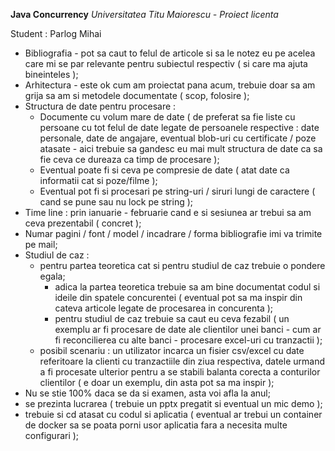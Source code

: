 **Java Concurrency**
_Universitatea Titu Maiorescu - Proiect licenta_

Student : Parlog Mihai

* Bibliografia - pot sa caut to felul de articole si sa le notez eu pe acelea care mi se par relevante pentru subiectul respectiv ( si care ma ajuta bineinteles );
* Arhitectura - este ok cum am proiectat pana acum, trebuie doar sa am grija sa am si metodele documentate ( scop, folosire );
* Structura de date pentru procesare :
    * Documente cu volum mare de date ( de preferat sa fie liste cu persoane cu tot felul de date legate de persoanele respective : date personale, date de angajare, eventual blob-uri cu certificate / poze atasate - aici trebuie sa gandesc eu mai mult structura de date ca sa fie ceva ce dureaza ca timp de procesare );
    * Eventual poate fi si ceva pe compresie de date ( atat date ca informatii cat si poze/filme );
    * Eventual pot fi si procesari pe string-uri / siruri lungi de caractere ( cand se pune sau nu lock pe string );
* Time line : prin ianuarie - februarie cand e si sesiunea ar trebui sa am ceva prezentabil ( concret );
* Numar pagini / font / model / incadrare / forma bibliografie imi va trimite pe mail;
* Studiul de caz :
    * pentru partea teoretica cat si pentru studiul de caz trebuie o pondere egala;
        * adica la partea teoretica trebuie sa am bine documentat codul si ideile din spatele concurentei ( eventual pot sa ma inspir din cateva articole legate de procesarea in concurenta );
        * pentru studiul de caz trebuie sa caut eu ceva fezabil ( un exemplu ar fi procesare de date ale clientilor unei banci - cum ar fi reconcilierea cu alte banci - procesare excel-uri cu tranzactii );
    * posibil scenariu : un utilizator incarca un fisier csv/excel cu date referitoare la clienti cu tranzactiile din ziua respectiva, datele urmand a fi procesate ulterior pentru a se stabili balanta corecta a conturilor clientilor ( e doar un exemplu, din asta pot sa ma inspir );
* Nu se stie 100% daca se da si examen, asta voi afla la anul;
* se prezinta lucrarea ( trebuie un pptx pregatit si eventual un mic demo );
* trebuie si cd atasat cu codul si aplicatia ( eventual ar trebui un container de docker sa se poata porni usor aplicatia fara a necesita multe configurari );